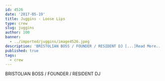 ```yaml
---
id: 4526
date: '2017-05-19'
title: Juggins - Loose Lips
type: crew
slug: juggins
author: 100
banner:
  - ../imported/juggins/image4526.jpeg
description: 'BRISTOLIAN BOSS / FOUNDER / RESIDENT DJ [...]Read More...'
published: true
tags:
  - crew
---
```

BRISTOLIAN BOSS / FOUNDER / RESIDENT DJ